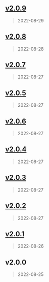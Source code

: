 
<a name="v2.0.9"></a>
## [v2.0.9](https://github.com/thalesdemo/sta-awscli/compare/v2.0.8...v2.0.9)

> 2022-08-29


<a name="v2.0.8"></a>
## [v2.0.8](https://github.com/thalesdemo/sta-awscli/compare/v2.0.7...v2.0.8)

> 2022-08-28


<a name="v2.0.7"></a>
## [v2.0.7](https://github.com/thalesdemo/sta-awscli/compare/v2.0.5...v2.0.7)

> 2022-08-27


<a name="v2.0.5"></a>
## [v2.0.5](https://github.com/thalesdemo/sta-awscli/compare/v2.0.6...v2.0.5)

> 2022-08-27


<a name="v2.0.6"></a>
## [v2.0.6](https://github.com/thalesdemo/sta-awscli/compare/v2.0.4...v2.0.6)

> 2022-08-27


<a name="v2.0.4"></a>
## [v2.0.4](https://github.com/thalesdemo/sta-awscli/compare/v2.0.3...v2.0.4)

> 2022-08-27


<a name="v2.0.3"></a>
## [v2.0.3](https://github.com/thalesdemo/sta-awscli/compare/v2.0.2...v2.0.3)

> 2022-08-27


<a name="v2.0.2"></a>
## [v2.0.2](https://github.com/thalesdemo/sta-awscli/compare/v2.0.1...v2.0.2)

> 2022-08-27


<a name="v2.0.1"></a>
## [v2.0.1](https://github.com/thalesdemo/sta-awscli/compare/v2.0.0...v2.0.1)

> 2022-08-26


<a name="v2.0.0"></a>
## v2.0.0

> 2022-08-25

